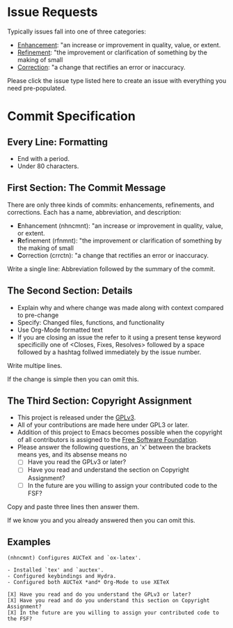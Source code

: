 # Issue Requests
Typically issues fall into one of three categories:

- [Enhancement](https://github.com/grettke/prettify-everything/issues/new?title=New+Enhancement+Request:+<for?>&labels=Enhancement&template=enhancement_template.md): "an increase or improvement in quality, value, or extent.
- [Refinement](https://github.com/grettke/prettify-everything/issues/new?title=New+Refinement+Request:+<of?>&labels=Refinement&template=refinement_template.md): "the improvement or clarification of something by the making of small
- [Correction](https://github.com/grettke/prettify-everything/issues/new?title=New+Correction+Request:+<where?>&labels=Correction&template=correction_template.md): "a change that rectifies an error or inaccuracy.

Please click the issue type listed here to create an issue with everything you need pre-populated.

# Commit Specification
## Every Line: Formatting
- End with a period.
- Under 80 characters.
## First Section: The Commit Message
There are only three kinds of commits: enhancements, refinements, and corrections. Each has a name, abbreviation, and description:
- **E**nhancement (nhncmnt): "an increase or improvement in quality, value, or extent.
- **R**efinement (rfnmnt): "the improvement or clarification of something by the making of small
- **C**orrection (crrctn): "a change that rectifies an error or inaccuracy.

Write a single line: Abbreviation followed by the summary of the commit.
## The Second Section: Details
- Explain why and where change was made along with context compared to pre-change
- Specify: Changed files, functions, and functionality
- Use Org-Mode formatted text
- If you are closing an issue the refer to it using a present tense keyword specificilly one of <Closes, Fixes, Resolves> followed by a space followed by a hashtag follwed immediately by the issue number.

Write multipe lines.

If the change is simple then you can omit this.
## The Third Section: Copyright Assignment
- This project is released under the [GPLv3](https://www.gnu.org/licenses/gpl-3.0.en.html).
- All of your contributions are made here under GPL3 or later.
- Addition of this project to Emacs becomes possible when the copyright of all contributors is assigned to the [Free Software Foundation](https://www.fsf.org/).
- Please answer the following questions, an 'x' between the brackets means yes, and its absense means no
  - [ ] Have you read the GPLv3 or later?
  - [ ] Have you read and understand the section on Copyright Assignment?
  - [ ] In the future are you willing to assign your contributed code to the FSF?

Copy and paste three lines then answer them.

If we know you and you already answered then you can omit this.
## Examples
```shell
(nhncmnt) Configures AUCTeX and `ox-latex'.

- Installed `tex' and `auctex'.
- Configured keybindings and Hydra.
- Configured both AUCTeX *and* Org-Mode to use XETeX

[X] Have you read and do you understand the GPLv3 or later?
[X] Have you read and do you understand this section on Copyright Assignment?
[X] In the future are you willing to assign your contributed code to the FSF?
```
